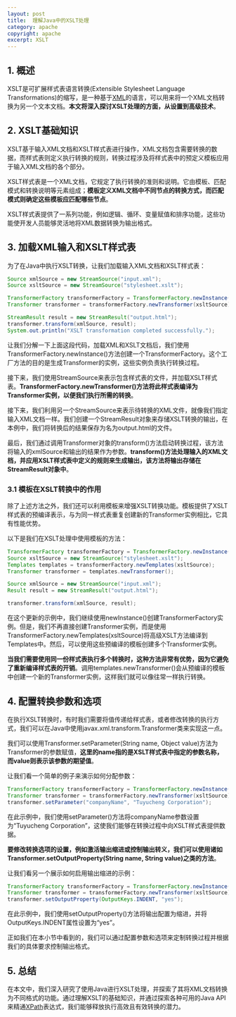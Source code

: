 ```yaml
---
layout: post
title:  理解Java中的XSLT处理
category: apache
copyright: apache
excerpt: XSLT
---
```


## 1. 概述

XSLT是可扩展样式表语言转换(Extensible Stylesheet Language Transformations)的缩写，是一种基于[XML](https://www.baeldung.com/java-xml)的语言，可以用来将一个XML文档转换为另一个文本文档。**本文将深入探讨XSLT处理的方面，从设置到高级技术**。

## 2. XSLT基础知识

XSLT基于输入XML文档和XSLT样式表进行操作，XML文档包含需要转换的数据，而样式表则定义执行转换的规则，转换过程涉及将样式表中的预定义模板应用于输入XML文档的各个部分。

XSLT样式表是一个XML文档，它规定了执行转换的准则和说明。它由模板、匹配模式和转换说明等元素组成；**模板定义XML文档中不同节点的转换方式，而匹配模式则确定这些模板应匹配哪些节点**。

XSLT样式表提供了一系列功能，例如逻辑、循环、变量赋值和排序功能，这些功能使开发人员能够灵活地将XML数据转换为输出格式。

## 3. 加载XML输入和XSLT样式表

为了在Java中执行XSLT转换，让我们加载输入XML文档和XSLT样式表：

```java
Source xmlSource = new StreamSource("input.xml");
Source xsltSource = new StreamSource("stylesheet.xslt");

TransformerFactory transformerFactory = TransformerFactory.newInstance();
Transformer transformer = transformerFactory.newTransformer(xsltSource);

StreamResult result = new StreamResult("output.html");
transformer.transform(xmlSource, result);
System.out.println("XSLT transformation completed successfully.");
```

让我们分解一下上面这段代码，加载XML和XSLT文档后，我们使用TransformerFactory.newInstance()方法创建一个TransformerFactory。这个工厂方法的目的是生成Transformer的实例，这些实例负责执行转换过程。

接下来，我们使用StreamSource来表示包含样式表的文件，并加载XSLT样式表。**TransformerFactory.newTransformer()方法将此样式表编译为Transformer实例，以便我们执行所需的转换**。

接下来，我们利用另一个StreamSource来表示待转换的XML文件，就像我们指定输入XML文档一样。我们创建一个StreamResult对象来存储XSLT转换的输出，在本例中，我们将转换后的结果保存为名为output.html的文件。

最后，我们通过调用Transformer对象的transform()方法启动转换过程，该方法将输入的xmlSource和输出的结果作为参数。**transform()方法处理输入的XML文档，并应用XSLT样式表中定义的规则来生成输出，该方法将输出存储在StreamResult对象中**。

### 3.1 模板在XSLT转换中的作用

除了上述方法之外，我们还可以利用模板来增强XSLT转换功能。模板提供了XSLT样式表的预编译表示，与为同一样式表重复创建新的Transformer实例相比，它具有性能优势。

以下是我们在XSLT处理中使用模板的方法：

```java
TransformerFactory transformerFactory = TransformerFactory.newInstance();
Source xsltSource = new StreamSource("stylesheet.xslt");
Templates templates = transformerFactory.newTemplates(xsltSource);        
Transformer transformer = templates.newTransformer();

Source xmlSource = new StreamSource("input.xml");
Result result = new StreamResult("output.html");

transformer.transform(xmlSource, result);
```

在这个更新的示例中，我们继续使用newInstance()创建TransformerFactory实例。但是，我们不再直接创建Transformer实例，而是使用TransformerFactory.newTemplates(xsltSource)将高级XSLT方法编译到Templates中。然后，可以使用这些预编译的模板创建多个Transformer实例。

**当我们需要使用同一份样式表执行多个转换时，这种方法非常有优势，因为它避免了重新编译样式表的开销**。调用templates.newTransformer()会从预编译的模板中创建一个新的Transformer实例，这样我们就可以像往常一样执行转换。

## 4. 配置转换参数和选项

在执行XSLT转换时，有时我们需要将值传递给样式表，或者修改转换的执行方式，我们可以在Java中使用javax.xml.transform.Transformer类来实现这一点。

我们可以使用Transformer.setParameter(String name, Object value)方法为Transformer的参数赋值，**这里的name指的是XSLT样式表中指定的参数名称，而value则表示该参数的期望值**。

让我们看一个简单的例子来演示如何分配参数：

```java
TransformerFactory transformerFactory = TransformerFactory.newInstance();
Transformer transformer = transformerFactory.newTransformer(xsltSource);
transformer.setParameter("companyName", "Tuyucheng Corporation");
```

在此示例中，我们使用setParameter()方法将companyName参数设置为“Tuyucheng Corporation”，这使我们能够在转换过程中向XSLT样式表提供数据。

**要修改转换选项的设置，例如激活输出缩进或控制输出转义，我们可以使用诸如Transformer.setOutputProperty(String name, String value)之类的方法**。

让我们看另一个展示如何启用输出缩进的示例：

```java
TransformerFactory transformerFactory = TransformerFactory.newInstance();
Transformer transformer = transformerFactory.newTransformer(xsltSource);
transformer.setOutputProperty(OutputKeys.INDENT, "yes");
```

在此示例中，我们使用setOutputProperty()方法将输出配置为缩进，并将OutputKeys.INDENT属性设置为“yes”。

正如我们在本小节中看到的，我们可以通过配置参数和选项来定制转换过程并根据我们的具体要求控制输出格式。

## 5. 总结

在本文中，我们深入研究了使用Java进行XSLT处理，并探索了其将XML文档转换为不同格式的功能。通过理解XSLT的基础知识，并通过探索各种可用的Java API来精通[XPath](https://www.baeldung.com/java-xpath)表达式，我们能够释放执行高效且有效转换的潜力。